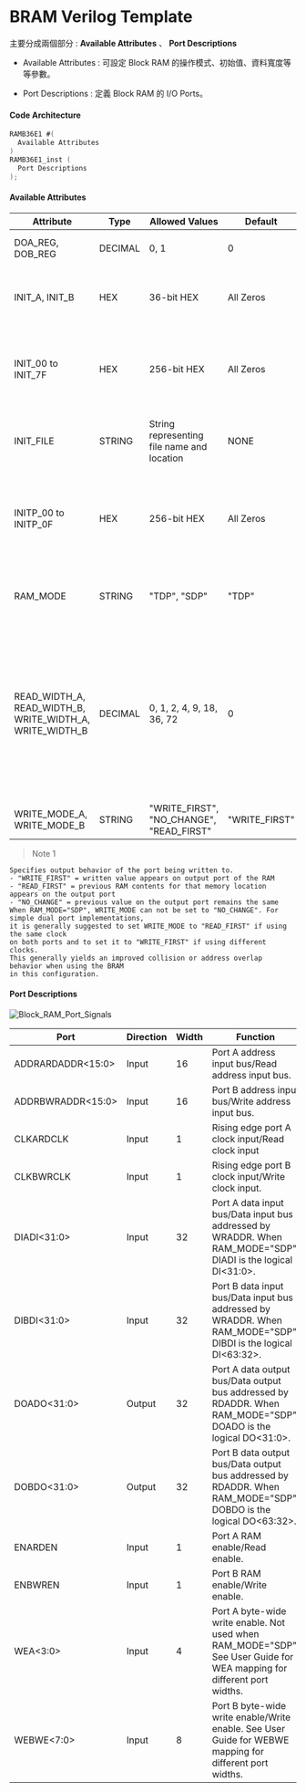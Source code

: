 # BRAM Verilog Template

主要分成兩個部分 : **Available Attributes** 、 **Port Descriptions**

- Available Attributes : 可設定 Block RAM 的操作模式、初始值、資料寬度等等參數。

- Port Descriptions : 定義 Block RAM 的 I/O Ports。

#### Code Architecture

```v
RAMB36E1 #(
  Available Attributes
)
RAMB36E1_inst (
  Port Descriptions
);
```

#### Available Attributes

|Attribute  |Type   |Allowed Values |Default  |Description  |
|-----------|-------|---------------|---------|-------------|
|DOA_REG, DOB_REG|DECIMAL|0, 1|0|Output Registers Options. |
|INIT_A, INIT_B|HEX|36-bit HEX|All Zeros|Specifies the initial value on the port output after configuration.|
|INIT_00 to INIT_7F|HEX|256-bit HEX|All Zeros|Allows specification of the initial contents of the 32 Kb data memory array.|
|INIT_FILE|STRING|String representing file name and location|NONE|File name of file used to specify initial RAM contents.|
|INITP_00 to INITP_0F|HEX|256-bit HEX|All Zeros|Allows specification of the initial contents of the 4 Kb parity data memory array.|
|RAM_MODE|STRING|"TDP", "SDP"|"TDP"|Selects simple dual port (SDP) or true dual port (TDP) mode.|
|READ_WIDTH_A, READ_WIDTH_B, WRITE_WIDTH_A, WRITE_WIDTH_B|DECIMAL|0, 1, 2, 4, 9, 18, 36, 72|0|Specifies the desired data width for a read/write on port A/B, including parity bits. This value must be 0 if the port is not used. Otherwise, it should be set to the desired port width.|
|WRITE_MODE_A, WRITE_MODE_B|STRING|"WRITE_FIRST", "NO_CHANGE", "READ_FIRST"|"WRITE_FIRST"|Note 1|

> Note 1
```
Specifies output behavior of the port being written to.
- "WRITE_FIRST" = written value appears on output port of the RAM
- "READ_FIRST" = previous RAM contents for that memory location appears on the output port
- "NO_CHANGE" = previous value on the output port remains the same
When RAM_MODE="SDP", WRITE_MODE can not be set to "NO_CHANGE". For simple dual port implementations,
it is generally suggested to set WRITE_MODE to "READ_FIRST" if using the same clock
on both ports and to set it to "WRITE_FIRST" if using different clocks.
This generally yields an improved collision or address overlap behavior when using the BRAM
in this configuration.
```

#### Port Descriptions

![Block_RAM_Port_Signals](images/Block_RAM_Port_Signals.png) 

|Port       |Direction   |Width          |Function |
|-----------|-------     |---------------|---------|
|ADDRARDADDR<15:0>|Input|16|Port A address input bus/Read address input bus.|
|ADDRBWRADDR<15:0>|Input|16|Port B address input bus/Write address input bus.|
|CLKARDCLK|Input|1|Rising edge port A clock input/Read clock input|
|CLKBWRCLK|Input|1|Rising edge port B clock input/Write clock input.|
|DIADI<31:0>|Input|32|Port A data input bus/Data input bus addressed by WRADDR. When RAM_MODE="SDP", DIADI is the logical DI<31:0>.|
|DIBDI<31:0>|Input|32|Port B data input bus/Data input bus addressed by WRADDR. When RAM_MODE="SDP", DIBDI is the logical DI<63:32>.|
|DOADO<31:0>|Output|32|Port A data output bus/Data output bus addressed by RDADDR. When RAM_MODE="SDP", DOADO is the logical DO<31:0>.|
|DOBDO<31:0>|Output|32|Port B data output bus/Data output bus addressed by RDADDR. When RAM_MODE="SDP", DOBDO is the logical DO<63:32>.|
|ENARDEN|Input|1|Port A RAM enable/Read enable.|
|ENBWREN|Input|1|Port B RAM enable/Write enable.|
|WEA<3:0>|Input|4|Port A byte-wide write enable. Not used when RAM_MODE="SDP". See User Guide for WEA mapping for different port widths.|
|WEBWE<7:0>|Input|8|Port B byte-wide write enable/Write enable. See User Guide for WEBWE mapping for different port widths.|
